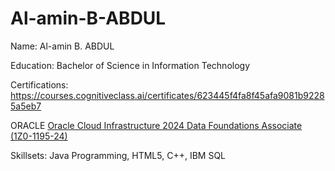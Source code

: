 # Al-amin-B-ABDUL

Name: Al-amin B. ABDUL

Education: Bachelor of Science in Information Technology

Certifications: https://courses.cognitiveclass.ai/certificates/623445f4fa8f45afa9081b92285a5eb7

ORACLE
[Oracle Cloud Infrastructure 2024 Data Foundations Associate (1Z0-1195-24)](https://github.com/JulQarnainCana/JulqarnainCana/)

Skillsets: Java Programming, HTML5, C++, IBM SQL
